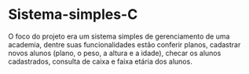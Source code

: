 # Sistema-simples-C
O foco do projeto era um sistema simples de gerenciamento de uma academia, dentre suas funcionalidades estão conferir planos, cadastrar novos alunos (plano, o peso, a altura e a idade), checar os alunos cadastrados, consulta de caixa e faixa etária dos alunos.
